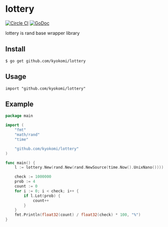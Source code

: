 lottery
==============

[![Circle CI](https://circleci.com/gh/kyokomi/lottery.svg?style=svg)](https://circleci.com/gh/kyokomi/lottery)
[![GoDoc](https://godoc.org/github.com/kyokomi/lottery?status.svg)](https://godoc.org/github.com/kyokomi/lottery)

lottery is rand base wrapper library

## Install

```
$ go get github.com/kyokomi/lottery
```

## Usage

```
import "github.com/kyokomi/lottery"
```

## Example

```go
package main

import (
	"fmt"
	"math/rand"
	"time"

	"github.com/kyokomi/lottery"
)

func main() {
	l := lottery.New(rand.New(rand.NewSource(time.Now().UnixNano())))

	check := 1000000
	prob := 4
	count := 0
	for i := 0; i < check; i++ {
		if l.Lot(prob) {
			count++
		}
	}
	fmt.Println(float32(count) / float32(check) * 100, "%")
}
```
